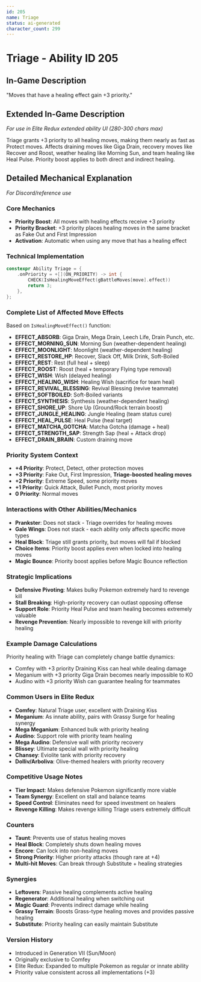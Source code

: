 ```yaml
---
id: 205
name: Triage
status: ai-generated
character_count: 299
---
```


# Triage - Ability ID 205

## In-Game Description
"Moves that have a healing effect gain +3 priority."

## Extended In-Game Description
*For use in Elite Redux extended ability UI (280-300 chars max)*

Triage grants +3 priority to all healing moves, making them nearly as fast as Protect moves. Affects draining moves like Giga Drain, recovery moves like Recover and Roost, weather healing like Morning Sun, and team healing like Heal Pulse. Priority boost applies to both direct and indirect healing.

## Detailed Mechanical Explanation
*For Discord/reference use*

### Core Mechanics
- **Priority Boost**: All moves with healing effects receive +3 priority
- **Priority Bracket**: +3 priority places healing moves in the same bracket as Fake Out and First Impression
- **Activation**: Automatic when using any move that has a healing effect

### Technical Implementation
```cpp
constexpr Ability Triage = {
    .onPriority = +[](ON_PRIORITY) -> int {
        CHECK(IsHealingMoveEffect(gBattleMoves[move].effect))
        return 3;
    },
};
```

### Complete List of Affected Move Effects
Based on `IsHealingMoveEffect()` function:
- **EFFECT_ABSORB**: Giga Drain, Mega Drain, Leech Life, Drain Punch, etc.
- **EFFECT_MORNING_SUN**: Morning Sun (weather-dependent healing)
- **EFFECT_MOONLIGHT**: Moonlight (weather-dependent healing) 
- **EFFECT_RESTORE_HP**: Recover, Slack Off, Milk Drink, Soft-Boiled
- **EFFECT_REST**: Rest (full heal + sleep)
- **EFFECT_ROOST**: Roost (heal + temporary Flying type removal)
- **EFFECT_WISH**: Wish (delayed healing)
- **EFFECT_HEALING_WISH**: Healing Wish (sacrifice for team heal)
- **EFFECT_REVIVAL_BLESSING**: Revival Blessing (revive teammate)
- **EFFECT_SOFTBOILED**: Soft-Boiled variants
- **EFFECT_SYNTHESIS**: Synthesis (weather-dependent healing)
- **EFFECT_SHORE_UP**: Shore Up (Ground/Rock terrain boost)
- **EFFECT_JUNGLE_HEALING**: Jungle Healing (team status cure)
- **EFFECT_HEAL_PULSE**: Heal Pulse (heal target)
- **EFFECT_MATCHA_GOTCHA**: Matcha Gotcha (damage + heal)
- **EFFECT_STRENGTH_SAP**: Strength Sap (heal + Attack drop)
- **EFFECT_DRAIN_BRAIN**: Custom draining move

### Priority System Context
- **+4 Priority**: Protect, Detect, other protection moves
- **+3 Priority**: Fake Out, First Impression, **Triage-boosted healing moves**
- **+2 Priority**: Extreme Speed, some priority moves
- **+1 Priority**: Quick Attack, Bullet Punch, most priority moves
- **0 Priority**: Normal moves

### Interactions with Other Abilities/Mechanics
- **Prankster**: Does not stack - Triage overrides for healing moves
- **Gale Wings**: Does not stack - each ability only affects specific move types
- **Heal Block**: Triage still grants priority, but moves will fail if blocked
- **Choice Items**: Priority boost applies even when locked into healing moves
- **Magic Bounce**: Priority boost applies before Magic Bounce reflection

### Strategic Implications
- **Defensive Pivoting**: Makes bulky Pokemon extremely hard to revenge kill
- **Stall Breaking**: High-priority recovery can outlast opposing offense
- **Support Role**: Priority Heal Pulse and team healing becomes extremely valuable
- **Revenge Prevention**: Nearly impossible to revenge kill with priority healing

### Example Damage Calculations
Priority healing with Triage can completely change battle dynamics:
- Comfey with +3 priority Draining Kiss can heal while dealing damage
- Meganium with +3 priority Giga Drain becomes nearly impossible to KO
- Audino with +3 priority Wish can guarantee healing for teammates

### Common Users in Elite Redux
- **Comfey**: Natural Triage user, excellent with Draining Kiss
- **Meganium**: As innate ability, pairs with Grassy Surge for healing synergy
- **Mega Meganium**: Enhanced bulk with priority healing
- **Audino**: Support role with priority team healing
- **Mega Audino**: Defensive wall with priority recovery
- **Blissey**: Ultimate special wall with priority healing
- **Chansey**: Eviolite tank with priority recovery
- **Dolliv/Arboliva**: Olive-themed healers with priority recovery

### Competitive Usage Notes
- **Tier Impact**: Makes defensive Pokemon significantly more viable
- **Team Synergy**: Excellent on stall and balance teams
- **Speed Control**: Eliminates need for speed investment on healers
- **Revenge Killing**: Makes revenge killing Triage users extremely difficult

### Counters
- **Taunt**: Prevents use of status healing moves
- **Heal Block**: Completely shuts down healing moves
- **Encore**: Can lock into non-healing moves
- **Strong Priority**: Higher priority attacks (though rare at +4)
- **Multi-hit Moves**: Can break through Substitute + healing strategies

### Synergies
- **Leftovers**: Passive healing complements active healing
- **Regenerator**: Additional healing when switching out
- **Magic Guard**: Prevents indirect damage while healing
- **Grassy Terrain**: Boosts Grass-type healing moves and provides passive healing
- **Substitute**: Priority healing can easily maintain Substitute

### Version History
- Introduced in Generation VII (Sun/Moon)
- Originally exclusive to Comfey
- Elite Redux: Expanded to multiple Pokemon as regular or innate ability
- Priority value consistent across all implementations (+3)